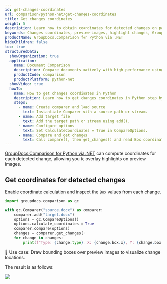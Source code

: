 ```yaml
---
id: get-changes-coordinates
url: comparison/python-net/get-changes-coordinates
title: Get changes coordinates
weight: 5
description: Learn how to obtain coordinates for detected changes on page previews using GroupDocs.Comparison for Python via .NET.
keywords: Changes coordinates, preview images, highlight changes, GroupDocs.Comparison Python
productName: GroupDocs.Comparison for Python via .NET
hideChildren: false
toc: true
structuredData:
  showOrganization: true
  application:
    name: Document Comparison
    description: Compare documents natively with high performance using Python and GroupDocs.Comparison for Python via .NET
    productCode: comparison
    productPlatform: python-net
  showVideo: true
  howTo:
    name: How to get changes coordinates in Python
    description: Learn how to get changes coordinates in Python step by step
    steps:
      - name: Create comparer and load source
        text: Instantiate Comparer with a source path or stream.
      - name: Add target file
        text: Add the target path or stream using add().
      - name: Configure options
        text: Set CalculateCoordinates = True in CompareOptions.
      - name: Compare and get changes
        text: Call compare(), then get_changes() and read Box coordinates.
---
```


[GroupDocs.Comparison for Python via .NET](https://products.groupdocs.com/comparison/python-net) can compute coordinates for each detected change, allowing you to overlay highlights on preview images.

## Get coordinates for detected changes

Enable coordinate calculation and inspect the `Box` values from each change.

```python
import groupdocs.comparison as gc

with gc.Comparer("source.docx") as comparer:
    comparer.add("target.docx")
    options = gc.CompareOptions()
    options.calculate_coordinates = True
    comparer.compare(options)
    changes = comparer.get_changes()
    for change in changes:
        print(f"Type: {change.type}, X: {change.box.x}, Y: {change.box.y}, Text: {change.text}")
```

🔹 Use case: Draw bounding boxes over preview images to visualize change locations.

The result is as follows:

![](/comparison/python-net/images/get-changes-coordinates.png)


